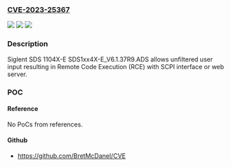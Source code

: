 ### [CVE-2023-25367](https://cve.mitre.org/cgi-bin/cvename.cgi?name=CVE-2023-25367)
![](https://img.shields.io/static/v1?label=Product&message=n%2Fa&color=blue)
![](https://img.shields.io/static/v1?label=Version&message=n%2Fa&color=blue)
![](https://img.shields.io/static/v1?label=Vulnerability&message=n%2Fa&color=brighgreen)

### Description

Siglent SDS 1104X-E SDS1xx4X-E_V6.1.37R9.ADS allows unfiltered user input resulting in Remote Code Execution (RCE) with SCPI interface or web server.

### POC

#### Reference
No PoCs from references.

#### Github
- https://github.com/BretMcDanel/CVE

